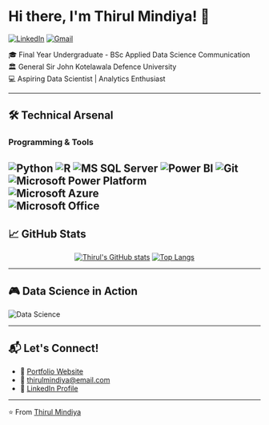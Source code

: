 # Hi there, I'm Thirul Mindiya! 👋

[![LinkedIn](https://img.shields.io/badge/LinkedIn-0077B5?style=for-the-badge&logo=linkedin&logoColor=white)](https://www.linkedin.com/in/thirul-mindiya-798045254?utm_source=share&utm_campaign=share_via&utm_content=profile&utm_medium=android_app)
[![Gmail](https://img.shields.io/badge/Gmail-D14836?style=for-the-badge&logo=gmail&logoColor=white)](thirulmindiya@gmail.com)

🎓 Final Year Undergraduate - BSc Applied Data Science Communication  
🏛️ General Sir John Kotelawala Defence University  
💻 Aspiring Data Scientist | Analytics Enthusiast

---

## 🛠️ Technical Arsenal

### Programming & Tools
![Python](https://img.shields.io/badge/Python-3776AB?style=for-the-badge&logo=python&logoColor=white)
![R](https://img.shields.io/badge/R-276DC3?style=for-the-badge&logo=r&logoColor=white)
![MS SQL Server](https://img.shields.io/badge/Microsoft_SQL_Server-CC2927?style=for-the-badge&logo=microsoft-sql-server&logoColor=white)
![Power BI](https://img.shields.io/badge/PowerBI-F2C811?style=for-the-badge&logo=Power%20BI&logoColor=white)
![Git](https://img.shields.io/badge/Git-F05032?style=for-the-badge&logo=git&logoColor=white)
![Microsoft Power Platform](https://img.shields.io/badge/Microsoft_Power_Platform-742774?style=for-the-badge&logo=powerapps&logoColor=white)  
![Microsoft Azure](https://img.shields.io/badge/Microsoft_Azure-0078D4?style=for-the-badge&logo=microsoft-azure&logoColor=white)  
![Microsoft Office](https://img.shields.io/badge/Microsoft_Office-D83B01?style=for-the-badge&logo=microsoft-office&logoColor=white)
---

## 📈 GitHub Stats

<div align="center">
  
[![Thirul's GitHub stats](https://github-readme-stats.vercel.app/api?username=YourGitHubUsername&show_icons=true&theme=radical)](https://github.com/YourGitHubUsername/github-readme-stats)
[![Top Langs](https://github-readme-stats.vercel.app/api/top-langs/?username=YourGitHubUsername&layout=compact&theme=radical)](https://github.com/YourGitHubUsername/github-readme-stats)

</div>

---

## 🎮 Data Science in Action

![Data Science](https://media.licdn.com/dms/image/v2/D4D12AQFOan67rg3q8Q/article-cover_image-shrink_720_1280/article-cover_image-shrink_720_1280/0/1693761336583?e=2147483647&v=beta&t=xC6-mOhY1QCEddyWgWdcnZ_BiHz5IaSOSVU6Op3PIQ0) <!-- Replace with your own gif -->


---

## 📬 Let's Connect!

- 🔗 [Portfolio Website](https://yourportfolio.com)
- 📧 thirulmindiya@email.com
- 💼 [LinkedIn Profile](https://www.linkedin.com/in/thirul-mindiya-798045254?utm_source=share&utm_campaign=share_via&utm_content=profile&utm_medium=android_app)

---

⭐ From [Thirul Mindiya](https://github.com/TM-CEO/TM-CEO)
